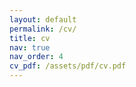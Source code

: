 ```yaml
---
layout: default
permalink: /cv/
title: cv
nav: true
nav_order: 4
cv_pdf: /assets/pdf/cv.pdf
---
```

